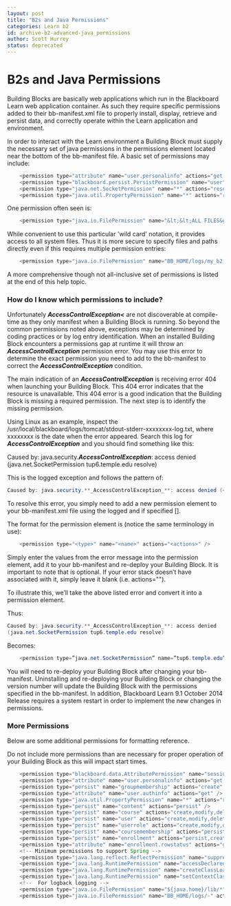 ```yaml
---
layout: post
title: "B2s and Java Permissions"
categories: Learn b2
id: archive-b2-advanced-java_permissions
author: Scott Hurrey
status: deprecated
---
```


# B2s and Java Permissions

Building Blocks are basically web applications which run in the Blackboard
Learn web application container. As such they require specific permissions
added to their bb-manifest.xml file to properly install, display, retrieve and
persist data, and correctly operate within the Learn application and
environment.

In order to interact with the Learn environment a Building Block must supply
the necessary set of java permissions in the permissions element located near
the bottom of the bb-manifest file. A basic set of permissions may include:

```java
    <permission type="attribute" name="user.personalinfo" actions="get,set"/>
    <permission type="blackboard.persist.PersistPermission" name="user" actions="create,modify"/>
    <permission type="java.net.SocketPermission" name="*" actions="resolve,connect"/>
    <permission type="java.util.PropertyPermission" name="*" actions="read,write"/>
```

One permission often seen is:

```java
    <permission type="java.io.FilePermission" name="&lt;&lt;ALL FILES&gt;&gt;" actions="read,write"/>
```

While convenient to use this particular 'wild card' notation, it provides
access to all system files. Thus it is more secure to specify files and paths
directly even if this requires multiple permission entries:

```java
    <permission type="java.io.FilePermission" name="BB_HOME/logs/my_b2.log" actions="read,write"/>
```

A more comprehensive though not all-inclusive set of permissions is listed at
the end of this help topic.

### How do I know which permissions to include?

Unfortunately **_AccessControlException<_** are not discoverable at compile-
time as they only manifest when a Building Block is running. So beyond the
common permissions noted above, exceptions may be determined by coding
practices or by log entry identification. When an installed Building Block
encounters a permissions gap at runtime it will throw an
**_AccessControlException_** permission error. You may use this error to
determine the exact permission you need to add to the bb-manifest to correct
the **_AccessControlException_** condition.

The main indication of an **_AccessControlException_** is receiving error 404
when launching your Building Block. This 404 error indicates that the resource
is unavailable. This 404 error is a good indication that the Building Block is
missing a required permission. The next step is to identify the missing
permission.

Using Linux as an example, inspect the
/usr/local/blackboard/logs/tomcat/stdout-stderr-xxxxxxxx-log.txt, where
xxxxxxxx is the date when the error appeared. Search this log for
**_AccessControlException_** and you should find something like this:

Caused by: java.security.**_AccessControlException_**: access denied
(java.net.SocketPermission tup6.temple.edu resolve)

This is the logged exception and follows the pattern of:

```java
Caused by: java.security.**_AccessControlException_**: access denied (<type> <name> [<actions>])
```

To resolve this error, you simply need to add a new permission element to your
bb-manifest.xml file using the logged <type> <name> and if specified
[<actions>].

The format for the permission element is (notice the same terminology in use):

```java
    <permission type="<type>" name="<name>" actions="<actions>" />
```

Simply enter the values from the error message into the permission element,
add it to your bb-manifest and re-deploy your Building Block. It is important
to note that <actions> is optional. If your error stack doesn’t have <actions>
associated with it, simply leave it blank (i.e. actions="").

To illustrate this, we’ll take the above listed error and convert it into a
permission element.

Thus:

```java
Caused by: java.security.**_AccessControlException_**: access denied
(java.net.SocketPermission tup6.temple.edu resolve)
```

Becomes:

```java
    <permission type=”java.net.SocketPermission” name=”tup6.temple.edu” actions=”resolve” />
```

You will need to re-deploy your Building Block after changing your bb-
manifest. Uninstalling and re-deploying your Building Block or changing the
version number will update the Building Block with the permissions specified
in the bb-manifest. In addition, Blackboard Learn 9.1 October 2014 Release
requires a system restart in order to implement the new changes in
permissions.

### More Permissions

Below are some additional permissions for formatting reference.

Do not include more permissions than are necessary for proper operation of
your Building Block as this will impact start times.

```java
    <permission type="blackboard.data.AttributePermission" name="sessionmanager" actions="get" />
    <permission type="attribute" name="user.personalinfo" actions="get,set" />
    <permission type="persist" name="groupmembership" actions="create" />
    <permission type="attribute" name="user.authinfo" actions="get" />
    <permission type="java.util.PropertyPermission" name="*" actions="read,write" /> 
    <permission type="persist" name="content" actions="persist" />
    <permission type="persist" name="course" actions="create,modify,delete" /> 
    <permission type="persist" name="user" actions="create,modify,delete" />
    <permission type="persist" name="userrole" actions="create,modify,delete" />
    <permission type="persist" name="coursemembership" actions="persist,create,modify,delete" />             
    <permission type="persist" name="enrollment" actions="persist,create,modify,delete" />
    <permission type="attribute" name="enrollment.rowstatus" actions="get,set" />             
    <!-- Minimum permissions to support Spring -->
    <permission type="java.lang.reflect.ReflectPermission" name="suppressAccessChecks" />
    <permission type="java.lang.RuntimePermission" name="accessDeclaredMembers" />
    <permission type="java.lang.RuntimePermission" name="createClassLoader" />
    <permission type="java.lang.RuntimePermission" name="setContextClassLoader" />             
    <!--  For logback logging -->
    <permission type="java.io.FilePermission" name="${java.home}/lib/*" actions="read" />
    <permission type="java.io.FilePermission" name="BB_HOME/logs/-" actions="read,write" />
```
